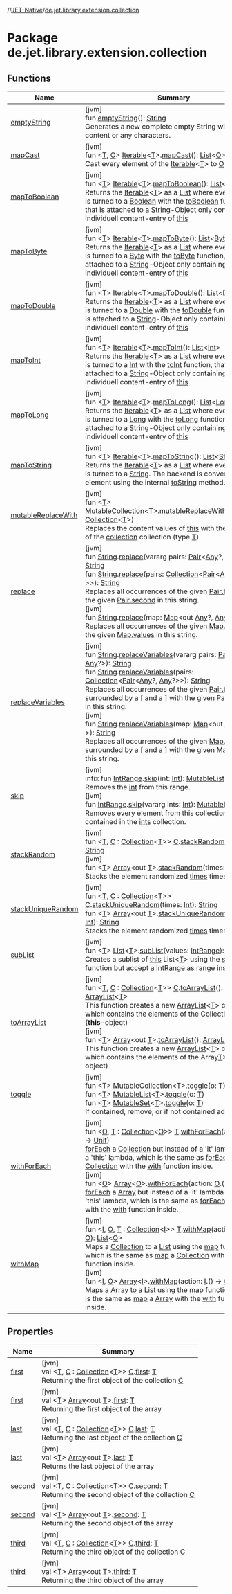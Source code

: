 //[JET-Native](../../index.md)/[de.jet.library.extension.collection](index.md)

# Package de.jet.library.extension.collection

## Functions

| Name | Summary |
|---|---|
| [emptyString](empty-string.md) | [jvm]<br>fun [emptyString](empty-string.md)(): [String](https://kotlinlang.org/api/latest/jvm/stdlib/kotlin/-string/index.html)<br>Generates a new complete empty String without any content or any characters. |
| [mapCast](map-cast.md) | [jvm]<br>fun &lt;[T](map-cast.md), [O](map-cast.md)&gt; [Iterable](https://kotlinlang.org/api/latest/jvm/stdlib/kotlin.collections/-iterable/index.html)&lt;[T](map-cast.md)&gt;.[mapCast](map-cast.md)(): [List](https://kotlinlang.org/api/latest/jvm/stdlib/kotlin.collections/-list/index.html)&lt;[O](map-cast.md)&gt;<br>Cast every element of the [Iterable](https://kotlinlang.org/api/latest/jvm/stdlib/kotlin.collections/-iterable/index.html)<[T](map-cast.md)> to [O](map-cast.md) |
| [mapToBoolean](map-to-boolean.md) | [jvm]<br>fun &lt;[T](map-to-boolean.md)&gt; [Iterable](https://kotlinlang.org/api/latest/jvm/stdlib/kotlin.collections/-iterable/index.html)&lt;[T](map-to-boolean.md)&gt;.[mapToBoolean](map-to-boolean.md)(): [List](https://kotlinlang.org/api/latest/jvm/stdlib/kotlin.collections/-list/index.html)&lt;[Boolean](https://kotlinlang.org/api/latest/jvm/stdlib/kotlin/-boolean/index.html)&gt;<br>Returns the [Iterable](https://kotlinlang.org/api/latest/jvm/stdlib/kotlin.collections/-iterable/index.html)<[T](map-to-boolean.md)> as a [List](https://kotlinlang.org/api/latest/jvm/stdlib/kotlin.collections/-list/index.html) where every element is turned to a [Boolean](https://kotlinlang.org/api/latest/jvm/stdlib/kotlin/-boolean/index.html) with the [toBoolean](https://kotlinlang.org/api/latest/jvm/stdlib/kotlin.text/index.html) function, that is attached to a [String](https://kotlinlang.org/api/latest/jvm/stdlib/kotlin/-string/index.html)-Object only containing the individuell content-entry of [this](../../../JET-Native/de.jet.library.extension.collection/index.md) |
| [mapToByte](map-to-byte.md) | [jvm]<br>fun &lt;[T](map-to-byte.md)&gt; [Iterable](https://kotlinlang.org/api/latest/jvm/stdlib/kotlin.collections/-iterable/index.html)&lt;[T](map-to-byte.md)&gt;.[mapToByte](map-to-byte.md)(): [List](https://kotlinlang.org/api/latest/jvm/stdlib/kotlin.collections/-list/index.html)&lt;[Byte](https://kotlinlang.org/api/latest/jvm/stdlib/kotlin/-byte/index.html)&gt;<br>Returns the [Iterable](https://kotlinlang.org/api/latest/jvm/stdlib/kotlin.collections/-iterable/index.html)<[T](map-to-byte.md)> as a [List](https://kotlinlang.org/api/latest/jvm/stdlib/kotlin.collections/-list/index.html) where every element is turned to a [Byte](https://kotlinlang.org/api/latest/jvm/stdlib/kotlin/-byte/index.html) with the [toByte](https://kotlinlang.org/api/latest/jvm/stdlib/kotlin.text/index.html) function, that is attached to a [String](https://kotlinlang.org/api/latest/jvm/stdlib/kotlin/-string/index.html)-Object only containing the individuell content-entry of [this](../../../JET-Native/de.jet.library.extension.collection/index.md) |
| [mapToDouble](map-to-double.md) | [jvm]<br>fun &lt;[T](map-to-double.md)&gt; [Iterable](https://kotlinlang.org/api/latest/jvm/stdlib/kotlin.collections/-iterable/index.html)&lt;[T](map-to-double.md)&gt;.[mapToDouble](map-to-double.md)(): [List](https://kotlinlang.org/api/latest/jvm/stdlib/kotlin.collections/-list/index.html)&lt;[Double](https://kotlinlang.org/api/latest/jvm/stdlib/kotlin/-double/index.html)&gt;<br>Returns the [Iterable](https://kotlinlang.org/api/latest/jvm/stdlib/kotlin.collections/-iterable/index.html)<[T](map-to-double.md)> as a [List](https://kotlinlang.org/api/latest/jvm/stdlib/kotlin.collections/-list/index.html) where every element is turned to a [Double](https://kotlinlang.org/api/latest/jvm/stdlib/kotlin/-double/index.html) with the [toDouble](https://kotlinlang.org/api/latest/jvm/stdlib/kotlin.text/index.html) function, that is attached to a [String](https://kotlinlang.org/api/latest/jvm/stdlib/kotlin/-string/index.html)-Object only containing the individuell content-entry of [this](../../../JET-Native/de.jet.library.extension.collection/index.md) |
| [mapToInt](map-to-int.md) | [jvm]<br>fun &lt;[T](map-to-int.md)&gt; [Iterable](https://kotlinlang.org/api/latest/jvm/stdlib/kotlin.collections/-iterable/index.html)&lt;[T](map-to-int.md)&gt;.[mapToInt](map-to-int.md)(): [List](https://kotlinlang.org/api/latest/jvm/stdlib/kotlin.collections/-list/index.html)&lt;[Int](https://kotlinlang.org/api/latest/jvm/stdlib/kotlin/-int/index.html)&gt;<br>Returns the [Iterable](https://kotlinlang.org/api/latest/jvm/stdlib/kotlin.collections/-iterable/index.html)<[T](map-to-int.md)> as a [List](https://kotlinlang.org/api/latest/jvm/stdlib/kotlin.collections/-list/index.html) where every element is turned to a [Int](https://kotlinlang.org/api/latest/jvm/stdlib/kotlin/-int/index.html) with the [toInt](https://kotlinlang.org/api/latest/jvm/stdlib/kotlin.text/index.html) function, that is attached to a [String](https://kotlinlang.org/api/latest/jvm/stdlib/kotlin/-string/index.html)-Object only containing the individuell content-entry of [this](../../../JET-Native/de.jet.library.extension.collection/index.md) |
| [mapToLong](map-to-long.md) | [jvm]<br>fun &lt;[T](map-to-long.md)&gt; [Iterable](https://kotlinlang.org/api/latest/jvm/stdlib/kotlin.collections/-iterable/index.html)&lt;[T](map-to-long.md)&gt;.[mapToLong](map-to-long.md)(): [List](https://kotlinlang.org/api/latest/jvm/stdlib/kotlin.collections/-list/index.html)&lt;[Long](https://kotlinlang.org/api/latest/jvm/stdlib/kotlin/-long/index.html)&gt;<br>Returns the [Iterable](https://kotlinlang.org/api/latest/jvm/stdlib/kotlin.collections/-iterable/index.html)<[T](map-to-long.md)> as a [List](https://kotlinlang.org/api/latest/jvm/stdlib/kotlin.collections/-list/index.html) where every element is turned to a [Long](https://kotlinlang.org/api/latest/jvm/stdlib/kotlin/-long/index.html) with the [toLong](https://kotlinlang.org/api/latest/jvm/stdlib/kotlin.text/index.html) function, that is attached to a [String](https://kotlinlang.org/api/latest/jvm/stdlib/kotlin/-string/index.html)-Object only containing the individuell content-entry of [this](../../../JET-Native/de.jet.library.extension.collection/index.md) |
| [mapToString](map-to-string.md) | [jvm]<br>fun &lt;[T](map-to-string.md)&gt; [Iterable](https://kotlinlang.org/api/latest/jvm/stdlib/kotlin.collections/-iterable/index.html)&lt;[T](map-to-string.md)&gt;.[mapToString](map-to-string.md)(): [List](https://kotlinlang.org/api/latest/jvm/stdlib/kotlin.collections/-list/index.html)&lt;[String](https://kotlinlang.org/api/latest/jvm/stdlib/kotlin/-string/index.html)&gt;<br>Returns the [Iterable](https://kotlinlang.org/api/latest/jvm/stdlib/kotlin.collections/-iterable/index.html)<[T](map-to-string.md)> as a [List](https://kotlinlang.org/api/latest/jvm/stdlib/kotlin.collections/-list/index.html) where every element is turned to a [String](https://kotlinlang.org/api/latest/jvm/stdlib/kotlin/-string/index.html). The backend is converting every element using the internal [toString](https://kotlinlang.org/api/latest/jvm/stdlib/kotlin/index.html) method. |
| [mutableReplaceWith](mutable-replace-with.md) | [jvm]<br>fun &lt;[T](mutable-replace-with.md)&gt; [MutableCollection](https://kotlinlang.org/api/latest/jvm/stdlib/kotlin.collections/-mutable-collection/index.html)&lt;[T](mutable-replace-with.md)&gt;.[mutableReplaceWith](mutable-replace-with.md)(collection: [Collection](https://kotlinlang.org/api/latest/jvm/stdlib/kotlin.collections/-collection/index.html)&lt;[T](mutable-replace-with.md)&gt;)<br>Replaces the content values of [this](../../../JET-Native/de.jet.library.extension.collection/index.md) with the contents of the [collection](mutable-replace-with.md) collection (type [T](mutable-replace-with.md)). |
| [replace](replace.md) | [jvm]<br>fun [String](https://kotlinlang.org/api/latest/jvm/stdlib/kotlin/-string/index.html).[replace](replace.md)(vararg pairs: [Pair](https://kotlinlang.org/api/latest/jvm/stdlib/kotlin/-pair/index.html)&lt;[Any](https://kotlinlang.org/api/latest/jvm/stdlib/kotlin/-any/index.html)?, [Any](https://kotlinlang.org/api/latest/jvm/stdlib/kotlin/-any/index.html)?&gt;): [String](https://kotlinlang.org/api/latest/jvm/stdlib/kotlin/-string/index.html)<br>fun [String](https://kotlinlang.org/api/latest/jvm/stdlib/kotlin/-string/index.html).[replace](replace.md)(pairs: [Collection](https://kotlinlang.org/api/latest/jvm/stdlib/kotlin.collections/-collection/index.html)&lt;[Pair](https://kotlinlang.org/api/latest/jvm/stdlib/kotlin/-pair/index.html)&lt;[Any](https://kotlinlang.org/api/latest/jvm/stdlib/kotlin/-any/index.html)?, [Any](https://kotlinlang.org/api/latest/jvm/stdlib/kotlin/-any/index.html)?&gt;&gt;): [String](https://kotlinlang.org/api/latest/jvm/stdlib/kotlin/-string/index.html)<br>Replaces all occurrences of the given [Pair.first](https://kotlinlang.org/api/latest/jvm/stdlib/kotlin/-pair/first.html) with the given [Pair.second](https://kotlinlang.org/api/latest/jvm/stdlib/kotlin/-pair/second.html) in this string.<br>[jvm]<br>fun [String](https://kotlinlang.org/api/latest/jvm/stdlib/kotlin/-string/index.html).[replace](replace.md)(map: [Map](https://kotlinlang.org/api/latest/jvm/stdlib/kotlin.collections/-map/index.html)&lt;out [Any](https://kotlinlang.org/api/latest/jvm/stdlib/kotlin/-any/index.html)?, [Any](https://kotlinlang.org/api/latest/jvm/stdlib/kotlin/-any/index.html)?&gt;): [String](https://kotlinlang.org/api/latest/jvm/stdlib/kotlin/-string/index.html)<br>Replaces all occurrences of the given [Map.keys](https://kotlinlang.org/api/latest/jvm/stdlib/kotlin.collections/-map/keys.html) with the given [Map.values](https://kotlinlang.org/api/latest/jvm/stdlib/kotlin.collections/-map/values.html) in this string. |
| [replaceVariables](replace-variables.md) | [jvm]<br>fun [String](https://kotlinlang.org/api/latest/jvm/stdlib/kotlin/-string/index.html).[replaceVariables](replace-variables.md)(vararg pairs: [Pair](https://kotlinlang.org/api/latest/jvm/stdlib/kotlin/-pair/index.html)&lt;[Any](https://kotlinlang.org/api/latest/jvm/stdlib/kotlin/-any/index.html)?, [Any](https://kotlinlang.org/api/latest/jvm/stdlib/kotlin/-any/index.html)?&gt;): [String](https://kotlinlang.org/api/latest/jvm/stdlib/kotlin/-string/index.html)<br>fun [String](https://kotlinlang.org/api/latest/jvm/stdlib/kotlin/-string/index.html).[replaceVariables](replace-variables.md)(pairs: [Collection](https://kotlinlang.org/api/latest/jvm/stdlib/kotlin.collections/-collection/index.html)&lt;[Pair](https://kotlinlang.org/api/latest/jvm/stdlib/kotlin/-pair/index.html)&lt;[Any](https://kotlinlang.org/api/latest/jvm/stdlib/kotlin/-any/index.html)?, [Any](https://kotlinlang.org/api/latest/jvm/stdlib/kotlin/-any/index.html)?&gt;&gt;): [String](https://kotlinlang.org/api/latest/jvm/stdlib/kotlin/-string/index.html)<br>Replaces all occurrences of the given [Pair.first](https://kotlinlang.org/api/latest/jvm/stdlib/kotlin/-pair/first.html) surrounded by a [ and a ] with the given [Pair.second](https://kotlinlang.org/api/latest/jvm/stdlib/kotlin/-pair/second.html) in this string.<br>[jvm]<br>fun [String](https://kotlinlang.org/api/latest/jvm/stdlib/kotlin/-string/index.html).[replaceVariables](replace-variables.md)(map: [Map](https://kotlinlang.org/api/latest/jvm/stdlib/kotlin.collections/-map/index.html)&lt;out [Any](https://kotlinlang.org/api/latest/jvm/stdlib/kotlin/-any/index.html)?, [Any](https://kotlinlang.org/api/latest/jvm/stdlib/kotlin/-any/index.html)?&gt;): [String](https://kotlinlang.org/api/latest/jvm/stdlib/kotlin/-string/index.html)<br>Replaces all occurrences of the given [Map.keys](https://kotlinlang.org/api/latest/jvm/stdlib/kotlin.collections/-map/keys.html) surrounded by a [ and a ] with the given [Map.values](https://kotlinlang.org/api/latest/jvm/stdlib/kotlin.collections/-map/values.html) in this string. |
| [skip](skip.md) | [jvm]<br>infix fun [IntRange](https://kotlinlang.org/api/latest/jvm/stdlib/kotlin.ranges/-int-range/index.html).[skip](skip.md)(int: [Int](https://kotlinlang.org/api/latest/jvm/stdlib/kotlin/-int/index.html)): [MutableList](https://kotlinlang.org/api/latest/jvm/stdlib/kotlin.collections/-mutable-list/index.html)&lt;[Int](https://kotlinlang.org/api/latest/jvm/stdlib/kotlin/-int/index.html)&gt;<br>Removes the [int](skip.md) from this range.<br>[jvm]<br>fun [IntRange](https://kotlinlang.org/api/latest/jvm/stdlib/kotlin.ranges/-int-range/index.html).[skip](skip.md)(vararg ints: [Int](https://kotlinlang.org/api/latest/jvm/stdlib/kotlin/-int/index.html)): [MutableList](https://kotlinlang.org/api/latest/jvm/stdlib/kotlin.collections/-mutable-list/index.html)&lt;[Int](https://kotlinlang.org/api/latest/jvm/stdlib/kotlin/-int/index.html)&gt;<br>Removes every element from this collection that is contained in the [ints](skip.md) collection. |
| [stackRandom](stack-random.md) | [jvm]<br>fun &lt;[T](stack-random.md), [C](stack-random.md) : [Collection](https://kotlinlang.org/api/latest/jvm/stdlib/kotlin.collections/-collection/index.html)&lt;[T](stack-random.md)&gt;&gt; [C](stack-random.md).[stackRandom](stack-random.md)(times: [Int](https://kotlinlang.org/api/latest/jvm/stdlib/kotlin/-int/index.html)): [String](https://kotlinlang.org/api/latest/jvm/stdlib/kotlin/-string/index.html)<br>[jvm]<br>fun &lt;[T](stack-random.md)&gt; [Array](https://kotlinlang.org/api/latest/jvm/stdlib/kotlin/-array/index.html)&lt;out [T](stack-random.md)&gt;.[stackRandom](stack-random.md)(times: [Int](https://kotlinlang.org/api/latest/jvm/stdlib/kotlin/-int/index.html)): [String](https://kotlinlang.org/api/latest/jvm/stdlib/kotlin/-string/index.html)<br>Stacks the element randomized [times](stack-random.md) times |
| [stackUniqueRandom](stack-unique-random.md) | [jvm]<br>fun &lt;[T](stack-unique-random.md), [C](stack-unique-random.md) : [Collection](https://kotlinlang.org/api/latest/jvm/stdlib/kotlin.collections/-collection/index.html)&lt;[T](stack-unique-random.md)&gt;&gt; [C](stack-unique-random.md).[stackUniqueRandom](stack-unique-random.md)(times: [Int](https://kotlinlang.org/api/latest/jvm/stdlib/kotlin/-int/index.html)): [String](https://kotlinlang.org/api/latest/jvm/stdlib/kotlin/-string/index.html)<br>fun &lt;[T](stack-unique-random.md)&gt; [Array](https://kotlinlang.org/api/latest/jvm/stdlib/kotlin/-array/index.html)&lt;out [T](stack-unique-random.md)&gt;.[stackUniqueRandom](stack-unique-random.md)(times: [Int](https://kotlinlang.org/api/latest/jvm/stdlib/kotlin/-int/index.html)): [String](https://kotlinlang.org/api/latest/jvm/stdlib/kotlin/-string/index.html)<br>Stacks the element randomized [times](stack-unique-random.md) times |
| [subList](sub-list.md) | [jvm]<br>fun &lt;[T](sub-list.md)&gt; [List](https://kotlinlang.org/api/latest/jvm/stdlib/kotlin.collections/-list/index.html)&lt;[T](sub-list.md)&gt;.[subList](sub-list.md)(values: [IntRange](https://kotlinlang.org/api/latest/jvm/stdlib/kotlin.ranges/-int-range/index.html)): [List](https://kotlinlang.org/api/latest/jvm/stdlib/kotlin.collections/-list/index.html)&lt;[T](sub-list.md)&gt;<br>Creates a sublist of [this](../../../JET-Native/de.jet.library.extension.collection/index.md) List<[T](sub-list.md)> using the [subList](sub-list.md) function but accept a [IntRange](https://kotlinlang.org/api/latest/jvm/stdlib/kotlin.ranges/-int-range/index.html) as range instead. |
| [toArrayList](to-array-list.md) | [jvm]<br>fun &lt;[T](to-array-list.md), [C](to-array-list.md) : [Collection](https://kotlinlang.org/api/latest/jvm/stdlib/kotlin.collections/-collection/index.html)&lt;[T](to-array-list.md)&gt;&gt; [C](to-array-list.md).[toArrayList](to-array-list.md)(): [ArrayList](https://docs.oracle.com/javase/8/docs/api/java/util/ArrayList.html)&lt;[T](to-array-list.md)&gt;<br>This function creates a new [ArrayList](https://kotlinlang.org/api/latest/jvm/stdlib/kotlin.collections/-array-list/index.html)<[T](to-array-list.md)> object, which contains the elements of the Collection<[T](to-array-list.md)>[C](to-array-list.md) (**this**-object)<br>[jvm]<br>fun &lt;[T](to-array-list.md)&gt; [Array](https://kotlinlang.org/api/latest/jvm/stdlib/kotlin/-array/index.html)&lt;out [T](to-array-list.md)&gt;.[toArrayList](to-array-list.md)(): [ArrayList](https://docs.oracle.com/javase/8/docs/api/java/util/ArrayList.html)&lt;[T](to-array-list.md)&gt;<br>This function creates a new [ArrayList](https://kotlinlang.org/api/latest/jvm/stdlib/kotlin.collections/-array-list/index.html)<[T](to-array-list.md)> object, which contains the elements of the Array[T](to-array-list.md)> (**this**-object) |
| [toggle](toggle.md) | [jvm]<br>fun &lt;[T](toggle.md)&gt; [MutableCollection](https://kotlinlang.org/api/latest/jvm/stdlib/kotlin.collections/-mutable-collection/index.html)&lt;[T](toggle.md)&gt;.[toggle](toggle.md)(o: [T](toggle.md))<br>fun &lt;[T](toggle.md)&gt; [MutableList](https://kotlinlang.org/api/latest/jvm/stdlib/kotlin.collections/-mutable-list/index.html)&lt;[T](toggle.md)&gt;.[toggle](toggle.md)(o: [T](toggle.md))<br>fun &lt;[T](toggle.md)&gt; [MutableSet](https://kotlinlang.org/api/latest/jvm/stdlib/kotlin.collections/-mutable-set/index.html)&lt;[T](toggle.md)&gt;.[toggle](toggle.md)(o: [T](toggle.md))<br>If contained, remove; or if not contained add element! |
| [withForEach](with-for-each.md) | [jvm]<br>fun &lt;[O](with-for-each.md), [T](with-for-each.md) : [Collection](https://kotlinlang.org/api/latest/jvm/stdlib/kotlin.collections/-collection/index.html)&lt;[O](with-for-each.md)&gt;&gt; [T](with-for-each.md).[withForEach](with-for-each.md)(action: [O](with-for-each.md).() -&gt; [Unit](https://kotlinlang.org/api/latest/jvm/stdlib/kotlin/-unit/index.html))<br>[forEach](https://kotlinlang.org/api/latest/jvm/stdlib/kotlin.collections/index.html) a [Collection](https://kotlinlang.org/api/latest/jvm/stdlib/kotlin.collections/-collection/index.html) but instead of a 'it' lambda it uses a 'this' lambda, which is the same as [forEach](https://kotlinlang.org/api/latest/jvm/stdlib/kotlin.collections/index.html) a [Collection](https://kotlinlang.org/api/latest/jvm/stdlib/kotlin.collections/-collection/index.html) with the [with](https://kotlinlang.org/api/latest/jvm/stdlib/kotlin/index.html) function inside.<br>[jvm]<br>fun &lt;[O](with-for-each.md)&gt; [Array](https://kotlinlang.org/api/latest/jvm/stdlib/kotlin/-array/index.html)&lt;[O](with-for-each.md)&gt;.[withForEach](with-for-each.md)(action: [O](with-for-each.md).() -&gt; [Unit](https://kotlinlang.org/api/latest/jvm/stdlib/kotlin/-unit/index.html))<br>[forEach](https://kotlinlang.org/api/latest/jvm/stdlib/kotlin.collections/index.html) a [Array](https://kotlinlang.org/api/latest/jvm/stdlib/kotlin/-array/index.html) but instead of a 'it' lambda it uses a 'this' lambda, which is the same as [forEach](https://kotlinlang.org/api/latest/jvm/stdlib/kotlin.collections/index.html) a [Array](https://kotlinlang.org/api/latest/jvm/stdlib/kotlin/-array/index.html) with the [with](https://kotlinlang.org/api/latest/jvm/stdlib/kotlin/index.html) function inside. |
| [withMap](with-map.md) | [jvm]<br>fun &lt;[I](with-map.md), [O](with-map.md), [T](with-map.md) : [Collection](https://kotlinlang.org/api/latest/jvm/stdlib/kotlin.collections/-collection/index.html)&lt;[I](with-map.md)&gt;&gt; [T](with-map.md).[withMap](with-map.md)(action: [I](with-map.md).() -&gt; [O](with-map.md)): [List](https://kotlinlang.org/api/latest/jvm/stdlib/kotlin.collections/-list/index.html)&lt;[O](with-map.md)&gt;<br>Maps a [Collection](https://kotlinlang.org/api/latest/jvm/stdlib/kotlin.collections/-collection/index.html) to a [List](https://kotlinlang.org/api/latest/jvm/stdlib/kotlin.collections/-list/index.html) using the [map](https://kotlinlang.org/api/latest/jvm/stdlib/kotlin/index.html) function, which is the same as [map](https://kotlinlang.org/api/latest/jvm/stdlib/kotlin/index.html) a [Collection](https://kotlinlang.org/api/latest/jvm/stdlib/kotlin.collections/-collection/index.html) with the [with](https://kotlinlang.org/api/latest/jvm/stdlib/kotlin/index.html) function inside.<br>[jvm]<br>fun &lt;[I](with-map.md), [O](with-map.md)&gt; [Array](https://kotlinlang.org/api/latest/jvm/stdlib/kotlin/-array/index.html)&lt;[I](with-map.md)&gt;.[withMap](with-map.md)(action: [I](with-map.md).() -&gt; [O](with-map.md)): [List](https://kotlinlang.org/api/latest/jvm/stdlib/kotlin.collections/-list/index.html)&lt;[O](with-map.md)&gt;<br>Maps a [Array](https://kotlinlang.org/api/latest/jvm/stdlib/kotlin/-array/index.html) to a [List](https://kotlinlang.org/api/latest/jvm/stdlib/kotlin.collections/-list/index.html) using the [map](https://kotlinlang.org/api/latest/jvm/stdlib/kotlin/index.html) function, which is the same as [map](https://kotlinlang.org/api/latest/jvm/stdlib/kotlin/index.html) a [Array](https://kotlinlang.org/api/latest/jvm/stdlib/kotlin/-array/index.html) with the [with](https://kotlinlang.org/api/latest/jvm/stdlib/kotlin/index.html) function inside. |

## Properties

| Name | Summary |
|---|---|
| [first](first.md) | [jvm]<br>val &lt;[T](first.md), [C](first.md) : [Collection](https://kotlinlang.org/api/latest/jvm/stdlib/kotlin.collections/-collection/index.html)&lt;[T](first.md)&gt;&gt; [C](first.md).[first](first.md): [T](first.md)<br>Returning the first object of the collection [C](first.md) |
| [first](first.md) | [jvm]<br>val &lt;[T](first.md)&gt; [Array](https://kotlinlang.org/api/latest/jvm/stdlib/kotlin/-array/index.html)&lt;out [T](first.md)&gt;.[first](first.md): [T](first.md)<br>Returning the first object of the array |
| [last](last.md) | [jvm]<br>val &lt;[T](last.md), [C](last.md) : [Collection](https://kotlinlang.org/api/latest/jvm/stdlib/kotlin.collections/-collection/index.html)&lt;[T](last.md)&gt;&gt; [C](last.md).[last](last.md): [T](last.md)<br>Returning the last object of the collection [C](last.md) |
| [last](last.md) | [jvm]<br>val &lt;[T](last.md)&gt; [Array](https://kotlinlang.org/api/latest/jvm/stdlib/kotlin/-array/index.html)&lt;out [T](last.md)&gt;.[last](last.md): [T](last.md)<br>Returns the last object of the array |
| [second](second.md) | [jvm]<br>val &lt;[T](second.md), [C](second.md) : [Collection](https://kotlinlang.org/api/latest/jvm/stdlib/kotlin.collections/-collection/index.html)&lt;[T](second.md)&gt;&gt; [C](second.md).[second](second.md): [T](second.md)<br>Returning the second object of the collection [C](second.md) |
| [second](second.md) | [jvm]<br>val &lt;[T](second.md)&gt; [Array](https://kotlinlang.org/api/latest/jvm/stdlib/kotlin/-array/index.html)&lt;out [T](second.md)&gt;.[second](second.md): [T](second.md)<br>Returning the second object of the array |
| [third](third.md) | [jvm]<br>val &lt;[T](third.md), [C](third.md) : [Collection](https://kotlinlang.org/api/latest/jvm/stdlib/kotlin.collections/-collection/index.html)&lt;[T](third.md)&gt;&gt; [C](third.md).[third](third.md): [T](third.md)<br>Returning the third object of the collection [C](third.md) |
| [third](third.md) | [jvm]<br>val &lt;[T](third.md)&gt; [Array](https://kotlinlang.org/api/latest/jvm/stdlib/kotlin/-array/index.html)&lt;out [T](third.md)&gt;.[third](third.md): [T](third.md)<br>Returning the third object of the array |
